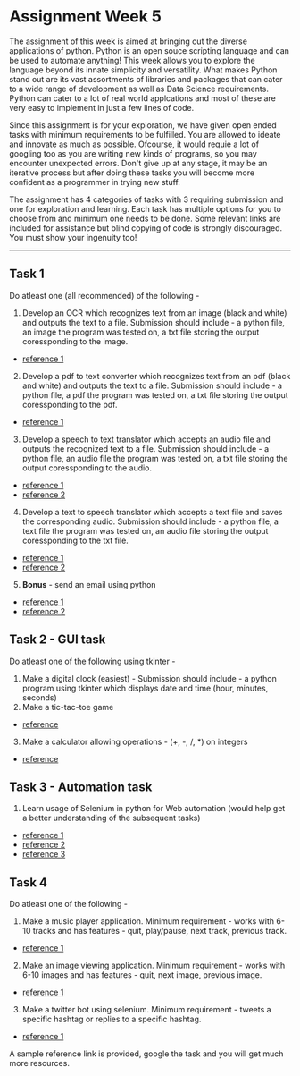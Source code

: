 # Assignment Week 5

The assignment of this week is aimed at bringing out the diverse applications of python. Python is an open souce scripting 
language and can be used to automate anything! This week allows you to explore the language beyond its innate simplicity and versatility.
What makes Python stand out are its vast assortments of libraries and packages that can cater to a wide range of development as well as Data Science requirements. 
Python can cater to a lot of real world applcations and most of these are very easy to implement in just a few lines of code.

Since this assignment is for your exploration, we have given open ended tasks with minimum requirements to be fulfilled. You are allowed to ideate and innovate as much as 
possible. Ofcourse, it would requie a lot of googling too as you are writing new kinds of programs, so you may encounter unexpected errors. Don't give up at any stage, 
it may be an iterative process but after doing these tasks you will become more confident as a programmer in trying new stuff.


The assignment has 4 categories of tasks with 3 requiring submission and one for exploration and learning. Each task has multiple options for you to choose from and minimum one 
needs to be done. Some relevant links are included for assistance but blind copying of code is strongly discouraged. You must show your ingenuity too!

<hr>

## Task 1
Do atleast one (all recommended) of the following - 
1. Develop an OCR which recognizes text from an image (black and white) and outputs the text to a file. Submission should include - a python file, an image the program was tested on, a txt file 
storing the output coressponding to the image. 
  * [reference 1](https://towardsdatascience.com/optical-character-recognition-ocr-with-less-than-12-lines-of-code-using-python-48404218cccb)
2. Develop a pdf to text converter which recognizes text from an pdf (black and white) and outputs the text to a file. Submission should include - a python file, 
a pdf the program was tested on, a txt file storing the output coressponding to the pdf. 
  * [reference 1](https://www.geeksforgeeks.org/extract-text-from-pdf-file-using-python/)
3. Develop a speech to text translator which accepts an audio file and outputs the recognized text to a file. Submission should include - a python file, 
an audio file the program was tested on, a txt file storing the output coressponding to the audio. 
  * [reference 1](https://www.youtube.com/watch?v=K_WbsFrPUCk)
  * [reference 2](https://www.geeksforgeeks.org/python-convert-speech-to-text-and-text-to-speech/)
4. Develop a text to speech translator which accepts a text file and saves the corresponding audio. Submission should include - a python file, 
a text file the program was tested on, an audio file storing the output coressponding to the txt file. 
  * [reference 1](https://www.geeksforgeeks.org/convert-text-speech-python/)
  * [reference 2](https://www.geeksforgeeks.org/python-convert-speech-to-text-and-text-to-speech/)
5. **Bonus** - send an email using python 
  * [reference 1](https://realpython.com/python-send-email/)
  * [reference 2](https://www.youtube.com/watch?v=JRCJ6RtE3xU)

## Task 2 - GUI task
Do atleast one of the following using tkinter - 
1. Make a digital clock (easiest) - Submission should include - a python program using tkinter which displays date and time (hour, minutes, seconds) 
2. Make a tic-tac-toe game
  * [reference](https://www.geeksforgeeks.org/tic-tac-toe-gui-in-python-using-pygame/)
3. Make a calculator allowing operations - (+, -, /, *) on integers
  * [reference](https://www.geeksforgeeks.org/python-simple-calculator-using-tkinter/?ref=rp)
  
## Task 3 - Automation task
1. Learn usage of Selenium in python for Web automation (would help get a better understanding of the subsequent tasks)
  * [reference 1](https://www.edureka.co/blog/selenium-using-python/)
  * [reference 2](https://www.youtube.com/watch?v=CwLrdjgsJjU&t=1125s)
  * [reference 3](https://www.youtube.com/watch?v=oM-yAjUGO-E)
  
## Task 4
Do atleast one of the following -
1. Make a music player application. Minimum requirement - works with 6-10 tracks and has features - quit, play/pause, next track, previous track.
 * [reference 1](https://www.youtube.com/watch?v=9sia_Lg4d2Q&t=558s)
2. Make an image viewing application. Minimum requirement - works with 6-10 images and has features - quit, next image, previous image.
 * [reference 1](https://www.youtube.com/watch?v=zg4c92pNFeo&t=811s)
3. Make a twitter bot using selenium. Minimum requirement - tweets a specific hashtag or replies to a specific hashtag.
 * [reference 1](https://www.youtube.com/watch?v=ti7HWSwBnBE)

A sample reference link is provided, google the task and you will get much more resources.
